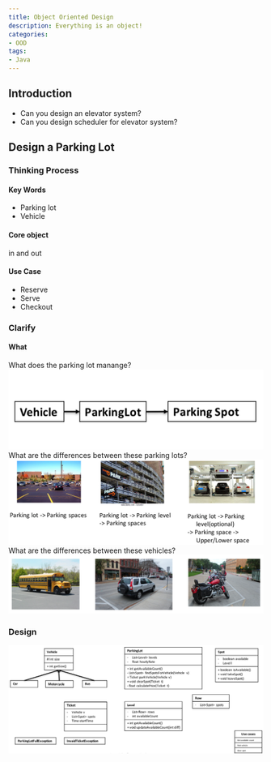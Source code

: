 ```yaml
---
title: Object Oriented Design
description: Everything is an object!
categories:
- OOD
tags:
- Java
---
```



## Introduction
+ Can you design an elevator system?
+ Can you design scheduler for elevator system?

## Design a Parking Lot
### Thinking Process
#### Key Words
+ Parking lot
+ Vehicle

#### Core object
in and out

#### Use Case
+ Reserve
+ Serve
+ Checkout

### Clarify
#### What
What does the parking lot manange?
![what](/assets/images/post/object-oriented-design/what.png)
What are the differences between these parking lots?
![parking lots](/assets/images/post/object-oriented-design/parking-lots.png)
What are the differences between these vehicles?
![vehicles](/assets/images/post/object-oriented-design/vehicles.png)

### Design
![design](/assets/images/post/object-oriented-design/design.png)
